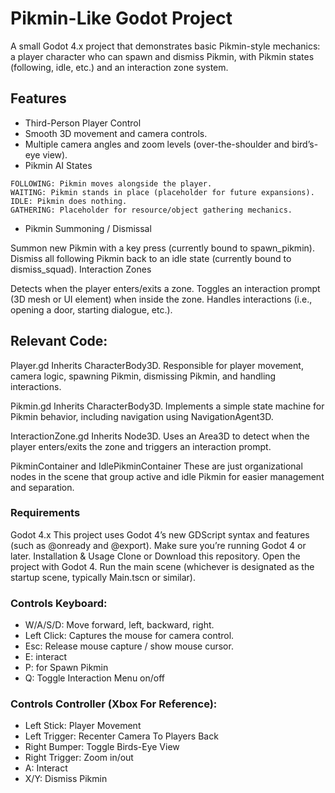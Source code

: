 # Pikmin-Like Godot Project

A small Godot 4.x project that demonstrates basic Pikmin-style mechanics: a player character who can spawn and dismiss Pikmin, with Pikmin states (following, idle, etc.) and an interaction zone system.

## Features

* Third-Person Player Control
* Smooth 3D movement and camera controls.
* Multiple camera angles and zoom levels (over-the-shoulder and bird’s-eye view).
* Pikmin AI States

```
FOLLOWING: Pikmin moves alongside the player.
WAITING: Pikmin stands in place (placeholder for future expansions).
IDLE: Pikmin does nothing.
GATHERING: Placeholder for resource/object gathering mechanics.
```
* Pikmin Summoning / Dismissal

Summon new Pikmin with a key press (currently bound to spawn_pikmin).
Dismiss all following Pikmin back to an idle state (currently bound to dismiss_squad).
Interaction Zones

Detects when the player enters/exits a zone.
Toggles an interaction prompt (3D mesh or UI element) when inside the zone.
Handles interactions (i.e., opening a door, starting dialogue, etc.).

## Relevant Code:
	
Player.gd
Inherits CharacterBody3D. Responsible for player movement, camera logic, spawning Pikmin, dismissing Pikmin, and handling interactions.

Pikmin.gd
Inherits CharacterBody3D. Implements a simple state machine for Pikmin behavior, including navigation using NavigationAgent3D.

InteractionZone.gd
Inherits Node3D. Uses an Area3D to detect when the player enters/exits the zone and triggers an interaction prompt.

PikminContainer and IdlePikminContainer
These are just organizational nodes in the scene that group active and idle Pikmin for easier management and separation.

### Requirements
Godot 4.x
This project uses Godot 4’s new GDScript syntax and features (such as @onready and @export). Make sure you’re running Godot 4 or later.
Installation & Usage
Clone or Download this repository.
Open the project with Godot 4.
Run the main scene (whichever is designated as the startup scene, typically Main.tscn or similar).

### Controls Keyboard:
* W/A/S/D: Move forward, left, backward, right.
* Left Click: Captures the mouse for camera control.
* Esc:  Release mouse capture / show mouse cursor.
* E: interact
* P: for Spawn Pikmin
* Q: Toggle Interaction Menu on/off

### Controls Controller (Xbox For Reference):
* Left Stick: Player Movement
* Left Trigger: Recenter Camera To Players Back
* Right Bumper: Toggle Birds-Eye View
* Right Trigger: Zoom in/out
* A: Interact
* X/Y: Dismiss Pikmin
